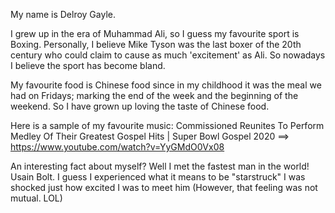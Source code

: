 My name is Delroy Gayle.

I grew up in the era of Muhammad Ali, so I guess my favourite sport is Boxing. Personally, I believe Mike Tyson was the last boxer of the 20th century who could claim to cause as much 'excitement' as Ali. So nowadays I believe the sport has become bland.

My favourite food is Chinese food since in my childhood it was the meal we had on Fridays; marking the end of the week and the beginning of the weekend. So I have grown up loving the taste of Chinese food.

Here is a sample of my favourite music: Commissioned Reunites To Perform Medley Of Their Greatest Gospel Hits | Super Bowl Gospel 2020 ==> https://www.youtube.com/watch?v=YyGMdO0Vx08

An interesting fact about myself? Well I met the fastest man in the world! Usain Bolt. I guess I experienced what it means to be "starstruck" I was shocked just how excited I was to meet him (However, that feeling was not mutual. LOL)


